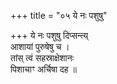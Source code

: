 +++
title = "०५ ये नः पशुषु"

+++
ये नः पशुषु दिप्सन्त्य्  
आशायां पुरुषेषु च ।  
तांस् त्वं सहस्राक्षेशानः  
पिशाचाꣳ अर्चिषा दह ॥
